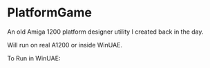 # PlatformGame
An old Amiga 1200 platform designer utility I created back in the day.

Will run on real A1200 or inside WinUAE.

To Run in WinUAE:


